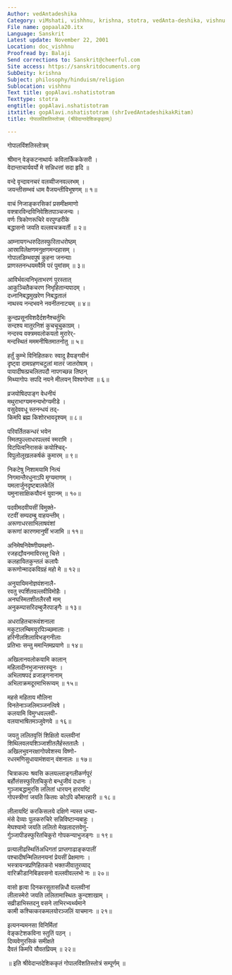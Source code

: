 ```yaml
---
Author: vedAntadeshika
Category: viMshati, vishhnu, krishna, stotra, vedAnta-deshika, vishnu
File name: gopaala20.itx
Language: Sanskrit
Latest update: November 22, 2001
Location: doc_vishhnu
Proofread by: Balaji
Send corrections to: Sanskrit@cheerful.com
Site access: https://sanskritdocuments.org
SubDeity: krishna
Subject: philosophy/hinduism/religion
Sublocation: vishhnu
Text title: gopAlavi.nshatistotram
Texttype: stotra
engtitle: gopAlavi.nshatistotram
itxtitle: gopAlavi.nshatistotram (shrIvedAntadeshikakRitam)
title: गोपालविंशतिस्तोत्रम् (श्रीवेदान्तदेशिककृइतम्)

---
```

  
 गोपालविंशतिस्तोत्रम्   
  
श्रीमान् वेङ्कटनाथार्यः कवितार्किककेसरी ।  
वेदान्ताचार्यवर्यो मे सन्निधत्तां सदा हृदि ॥  
  
वन्दे वृन्दावनचरं वलव्वीजनवल्लभम् ।  
जयन्तीसम्भवं धाम वैजयन्तीविभूषणम् ॥ १॥  
  
वाचं निजाङ्करसिकां प्रसमीक्षमाणो  
   वक्त्रारविन्दविनिवेशितपाञ्चजन्यः ।  
वर्णः त्रिकोणरूचिरे वरपुण्डरीके  
   बद्धासनो जयति वल्लवचक्रवर्ती ॥ २॥  
  
आम्नायगन्धरुदितस्फुरिताधरोष्ठम्  
   आस्राविलेक्षणमनुक्षणमन्दहासम् ।  
गोपालडिम्भवपुषं कुहना जनन्याः  
   प्राणस्तनन्धयमवैमि परं पुमांसम् ॥ ३॥  
  
आविर्भवत्वनिभृताभरणं पुरस्तात्  
   आकुञ्चितैकचरण निभृहितान्यपादम् ।  
दध्नानिबद्धमुखरेण निबद्धतालं  
   नाथस्य नन्दभवने नवनीतनाट्यम् ॥ ४॥  
  
कुन्दप्रसूनविशदैर्दशनैश्चर्तुभिः  
   सन्दश्य मातुरनिशं कुचचूचुकाग्रम् ।  
नन्दस्य वक्त्रमवलोकयतो मुरारेर्-  
   मन्दस्थितं मममनीषितमातनोतु ॥ ५॥  
  
हर्तुं कुम्भे विनिहितकरः स्वादु हैयङ्गवीनं  
    दृष्ट्वा दामग्रहणचटुलां मातरं जातरोषाम् ।  
पायादीषत्प्रचलितपदौ नापगच्छन्न तिष्ठन्  
    मिथ्यागोपः सपदि नयने मीलयन् विश्वगोप्ता ॥ ६॥  
  
व्रजयोषिदपाङ्ग वेधनीयं  
    मथुराभाग्यमनन्यभोग्यमीडे ।  
वसुदेववधू स्तनन्धयं तद्-  
    किमपि ब्रह्म किशोरभावदृश्यम् ॥ ८॥  
  
परिवर्तितकन्धरं भयेन  
    स्मितफुल्लाधरपल्लवं स्मरामि ।  
विटपित्वनिरासकं कयोश्चिद्-  
    विपुलोलूखलकर्षकं कुमारम् ॥ ९॥  
  
निकटेषु निशामयामि नित्यं  
    निगमान्तैरधुनाऽपि मृग्यमाणम् ।  
यमलार्जुनदृष्टबालकेलिं  
    यमुनासाक्षिकयौवनं युवानम् ॥ १०॥  
  
पदवीमदवीयसीं विमुक्ते-  
    रटवीं सम्पदम्बु वाहयन्तीम् ।  
अरूणाधरसाभिलाषवंशां  
    करूणां कारणमानुषीं भजामि ॥ ११॥  
  
अनिमेषनिवेष्णीयमक्ष्णो-  
    रजहद्यौवनमाविरस्तु चित्ते ।  
कलहायितकुन्तलं कलापैः  
    करूणोन्मादकविग्रहं महो मे ॥ १२॥  
  
अनुयायिमनोज्ञवंशनालै-  
    रवतु स्पर्शितवल्लवीविमोहैः ।  
अनघस्मितशीतलैरसौ माम्  
    अनुकम्पासरिदम्बुजैरपाङ्गैः ॥ १३॥  
  
अधराहितचारूवंशनाला  
    मकुटालम्बिमयूरपिञ्च्छमालाः ।  
हरिनीलशिलाविभङ्गनीलाः  
    प्रतिभाः सन्तु ममान्तिमप्रयाणे ॥ १४॥  
  
अखिलानवलोकयामि कालान्  
    महिलादीनभुजान्तरस्यूनः ।  
अभिलाषपदं व्रजाङ्गनानाम्  
    अभिलाक्रमदूरमाभिरूप्यम् ॥ १५॥  
  
महसे महिताय मौलिना  
    विनतेनाञ्जलिमञ्जनत्विषे ।  
कलयामि विमुग्धवल्लवी-  
    वलयाभाषितमञ्जुवेणवे ॥ १६॥  
  
जयतु ललितवृत्तिं शिक्षितो वल्लवीनां  
    शिथिलवलयशिञ्जाशीतलैर्हस्ततालैः ।  
अखिलभुवनरक्षागोपवेशस्य विष्णो-  
    रधरमणिसुधायामंशवान् वंशनालः ॥ १७॥  
  
चित्राकल्पः श्रवसि कलयल्लाङ्गलीकर्णपूरं  
    बर्होत्तंसस्फुरितचिकुरो बन्धुजीवं दधानः ।  
गुञ्जाबद्धामुरसि ललितां धारयन् हारयष्टिं  
    गोपस्त्रीणां जयति कितवः कोऽपि कौमारहारी ॥ १८॥  
  
लीलायष्टिं करकिसलये दक्षिणे न्यस्त धन्या-  
    मंसे देव्याः पुलकरुचिरे सन्निविष्टान्यबाहुः ।  
मेघश्यामो जयति ललितो मेखलादत्तवेणु-  
    र्गुञ्जापीडस्फुरितचिकुरो गोपकन्याभुजङ्गः ॥ १९॥  
  
प्रत्यालीढस्थितिंअधिगतां प्राप्तगाढाङ्कपालीं  
    पश्चादीषन्मिलितनयनां प्रेयसीं प्रेक्षमाणः ।  
भस्त्रायन्त्रप्रणिहितकरो भक्तजीवातुरव्याद्  
    वारिक्रीडानिबिडवसनो वल्लवीवल्लभो नः ॥ २०॥  
  
वासो हृत्वा दिनकरसुतासन्निधौ वल्लवीनां  
    लीलास्मेरो जयति ललितामास्थितः कुन्दशाखाम् ।  
सव्रीडाभिस्तदनु वसने ताभिरभ्यर्थ्यमाने  
    कामी कश्चित्करकमलयोरञ्जलिं याचमानः ॥ २१॥  
  
इत्यनन्यमनसा विनिर्मितां  
    वेङ्कटेशकविना स्तुतिं पठन् ।  
दिव्यवेणुरसिकं समीक्षते  
    दैवतं किमपि यौवतप्रियम् ॥ २२॥  
  
॥ इति श्रीवेदान्तदेशिककृतं गोपालविंशतिस्तोत्रं सम्पूर्णम् ॥  
  
  
  
